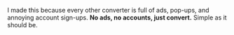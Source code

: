 I made this because every other converter is full of ads, pop-ups, and annoying account sign-ups. **No ads, no accounts, just convert.** Simple as it should be.
